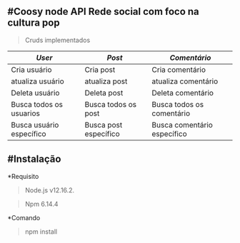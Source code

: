 #Coosy node API
Rede social com foco na cultura pop
-------------------------------------------
>Cruds implementados

|          _User_             |           _Post_            |        _Comentário_         |
|-----------------------------|-----------------------------|-----------------------------|
|Cria usuário                 |Cria post                    |Cria comentário              | 
|atualiza usuário             |atualiza post                |atualiza comentário          |
|Deleta usuário               |Deleta post                  |Deleta comentário            |
|Busca todos os usuarios      |Busca todos os post          |Busca todos os comentário    |
|Busca usuário específico     |Busca post específico        |Busca comentário específico  |


#Instalação
-----------------------------------------

*Requisito
>Node.js v12.16.2.

>Npm 6.14.4

*Comando
> npm install










